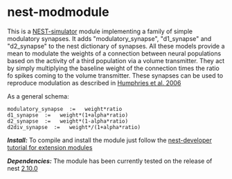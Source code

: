 # nest-modmodule
This is a [NEST-simulator](http://www.nest-simulator.org/) module implementing a family of simple modulatory synapses.
It adds "modulatory_synapse", "d1_synapse" and "d2_synapse" to the nest dictionary of synapses.
All these models provide a mean to modulate the weights of a connection between neural populations based on the activity of a third population via a volume transmitter. They act by simply multiplying the baseline weight of the connection times the ratio fo spikes coming to the volume transmitter.
These synapses can be used to reproduce modulation as described in [Humphries et al. 2006](http://dx.doi.org/10.1523/JNEUROSCI.3486-06.2006)

As a general schema:
```
modulatory_synapse  :=   weight*ratio
d1_synapse  :=   weight*(1+alpha*ratio)
d2_synapse  :=   weight*(1-alpha*ratio)
d2div_synapse  :=   weight*/(1+alpha*ratio)

```

***Install:***
To compile and install the module just follow the [nest-developer tutorial for extension modules]( http://nest.github.io/nest-simulator/extension_modules)


***Dependencies:***
The module has been currently tested on the release of nest [2.10.0](http://www.nest-initiative.org/nestactivity/release-of-nest-2-10-0/)
